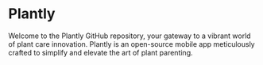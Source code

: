 # Plantly
Welcome to the Plantly GitHub repository, your gateway to a vibrant world of plant care innovation. Plantly is an open-source mobile app meticulously crafted to simplify and elevate the art of plant parenting. 

